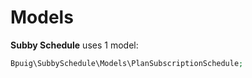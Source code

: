 # Models<a name="models"></a>

**Subby Schedule** uses 1 model:

```php
Bpuig\SubbySchedule\Models\PlanSubscriptionSchedule;
```
